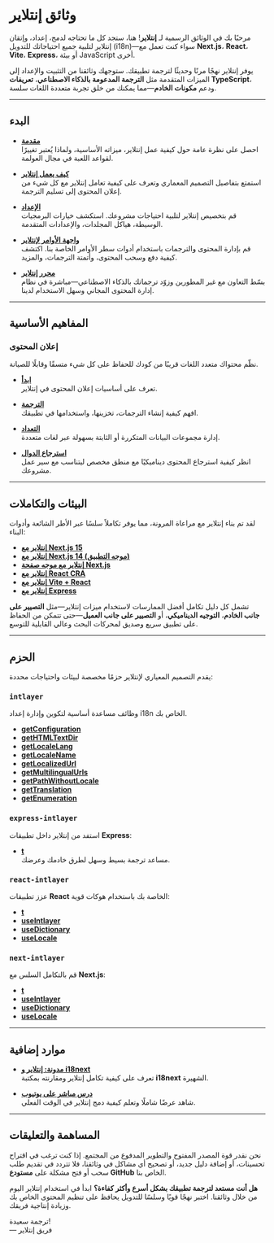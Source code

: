 # وثائق إنتلاير

مرحبًا بك في الوثائق الرسمية لـ **إنتلاير**! هنا، ستجد كل ما تحتاجه لدمج، إعداد، وإتقان إنتلاير لتلبية جميع احتياجاتك للتدويل (i18n)—سواء كنت تعمل مع **Next.js**، **React**، **Vite**، **Express**، أو بيئة JavaScript أخرى.

يوفر إنتلاير نهجًا مرنًا وحديثًا لترجمة تطبيقك. ستوجهك وثائقنا من التثبيت والإعداد إلى الميزات المتقدمة مثل **الترجمة المدعومة بالذكاء الاصطناعي**، **تعريفات TypeScript**، ودعم **مكونات الخادم**—مما يمكنك من خلق تجربة متعددة اللغات سلسة.

---

## البدء

- **[مقدمة](https://github.com/aymericzip/intlayer/blob/main/docs/ar/introduction.md)**  
  احصل على نظرة عامة حول كيفية عمل إنتلاير، ميزاته الأساسية، ولماذا يُعتبر تغييرًا لقواعد اللعبة في مجال العولمة.

- **[كيف يعمل إنتلاير](https://github.com/aymericzip/intlayer/blob/main/docs/ar/how_works_intlayer.md)**  
  استمتع بتفاصيل التصميم المعماري وتعرف على كيفية تعامل إنتلاير مع كل شيء من إعلان المحتوى إلى تسليم الترجمة.

- **[الإعداد](https://github.com/aymericzip/intlayer/blob/main/docs/ar/configuration.md)**  
  قم بتخصيص إنتلاير لتلبية احتياجات مشروعك. استكشف خيارات البرمجيات الوسيطة، هياكل المجلدات، والإعدادات المتقدمة.

- **[واجهة الأوامر لإنتلاير](https://github.com/aymericzip/intlayer/blob/main/docs/ar/intlayer_cli.md)**  
  قم بإدارة المحتوى والترجمات باستخدام أدوات سطر الأوامر الخاصة بنا. اكتشف كيفية دفع وسحب المحتوى، وأتمتة الترجمات، والمزيد.

- **[محرر إنتلاير](https://github.com/aymericzip/intlayer/blob/main/docs/ar/intlayer_editor.md)**  
  بسّط التعاون مع غير المطورين وزوّد ترجماتك بالذكاء الاصطناعي—مباشرة في نظام إدارة المحتوى المجاني وسهل الاستخدام لدينا.

---

## المفاهيم الأساسية

### إعلان المحتوى

نظّم محتواك متعدد اللغات قريبًا من كودك للحفاظ على كل شيء متسقًا وقابلًا للصيانة.

- **[ابدأ](https://github.com/aymericzip/intlayer/blob/main/docs/ar/dictionary/get_started.md)**  
  تعرف على أساسيات إعلان المحتوى في إنتلاير.

- **[الترجمة](https://github.com/aymericzip/intlayer/blob/main/docs/ar/dictionary/translation.md)**  
  افهم كيفية إنشاء الترجمات، تخزينها، واستخدامها في تطبيقك.

- **[التعداد](https://github.com/aymericzip/intlayer/blob/main/docs/ar/dictionary/enumeration.md)**  
  إدارة مجموعات البيانات المتكررة أو الثابتة بسهولة عبر لغات متعددة.

- **[استرجاع الدوال](https://github.com/aymericzip/intlayer/blob/main/docs/ar/dictionary/function_fetching.md)**  
  انظر كيفية استرجاع المحتوى ديناميكيًا مع منطق مخصص ليتناسب مع سير عمل مشروعك.

---

## البيئات والتكاملات

لقد تم بناء إنتلاير مع مراعاة المرونة، مما يوفر تكاملاً سلسًا عبر الأطر الشائعة وأدوات البناء:

- **[إنتلاير مع Next.js 15](https://github.com/aymericzip/intlayer/blob/main/docs/ar/intlayer_with_nextjs_15.md)**
- **[إنتلاير مع Next.js 14 (موجه التطبيق)](https://github.com/aymericzip/intlayer/blob/main/docs/ar/intlayer_with_nextjs_14.md)**
- **[إنتلاير مع موجه صفحة Next.js](https://github.com/aymericzip/intlayer/blob/main/docs/ar/intlayer_with_nextjs_page_router.md)**
- **[إنتلاير مع React CRA](https://github.com/aymericzip/intlayer/blob/main/docs/ar/intlayer_with_create_react_app.md)**
- **[إنتلاير مع Vite + React](https://github.com/aymericzip/intlayer/blob/main/docs/ar/intlayer_with_vite+react.md)**
- **[إنتلاير مع Express](https://github.com/aymericzip/intlayer/blob/main/docs/ar/intlayer_with_express.md)**

تشمل كل دليل تكامل أفضل الممارسات لاستخدام ميزات إنتلاير—مثل **التصيير على جانب الخادم**، **التوجيه الديناميكي**، أو **التصيير على جانب العميل**—حتى تتمكن من الحفاظ على تطبيق سريع وصديق لمحركات البحث وعالي القابلية للتوسع.

---

## الحزم

يقدم التصميم المعياري لإنتلاير حزمًا مخصصة لبيئات واحتياجات محددة:

### `intlayer`

وظائف مساعدة أساسية لتكوين وإدارة إعداد i18n الخاص بك.

- **[getConfiguration](https://github.com/aymericzip/intlayer/blob/main/docs/ar/packages/intlayer/getConfiguration.md)**
- **[getHTMLTextDir](https://github.com/aymericzip/intlayer/blob/main/docs/ar/packages/intlayer/getHTMLTextDir.md)**
- **[getLocaleLang](https://github.com/aymericzip/intlayer/blob/main/docs/ar/packages/intlayer/getLocaleLang.md)**
- **[getLocaleName](https://github.com/aymericzip/intlayer/blob/main/docs/ar/packages/intlayer/getLocaleName.md)**
- **[getLocalizedUrl](https://github.com/aymericzip/intlayer/blob/main/docs/ar/packages/intlayer/getLocalizedUrl.md)**
- **[getMultilingualUrls](https://github.com/aymericzip/intlayer/blob/main/docs/ar/packages/intlayer/getMultilingualUrls.md)**
- **[getPathWithoutLocale](https://github.com/aymericzip/intlayer/blob/main/docs/ar/packages/intlayer/getPathWithoutLocale.md)**
- **[getTranslation](https://github.com/aymericzip/intlayer/blob/main/docs/ar/packages/intlayer/getTranslation.md)**
- **[getEnumeration](https://github.com/aymericzip/intlayer/blob/main/docs/ar/packages/intlayer/getEnumeration.md)**

### `express-intlayer`

استفد من إنتلاير داخل تطبيقات **Express**:

- **[t](https://github.com/aymericzip/intlayer/blob/main/docs/ar/packages/express-intlayer/t.md)**  
  مساعد ترجمة بسيط وسهل لطرق خادمك وعرضك.

### `react-intlayer`

عزز تطبيقات **React** الخاصة بك باستخدام هوكات قوية:

- **[t](https://github.com/aymericzip/intlayer/blob/main/docs/ar/packages/react-intlayer/t.md)**
- **[useIntlayer](https://github.com/aymericzip/intlayer/blob/main/docs/ar/packages/react-intlayer/useIntlayer.md)**
- **[useDictionary](https://github.com/aymericzip/intlayer/blob/main/docs/ar/packages/react-intlayer/useDictionary.md)**
- **[useLocale](https://github.com/aymericzip/intlayer/blob/main/docs/ar/packages/react-intlayer/useLocale.md)**

### `next-intlayer`

قم بالتكامل السلس مع **Next.js**:

- **[t](https://github.com/aymericzip/intlayer/blob/main/docs/ar/packages/next-intlayer/t.md)**
- **[useIntlayer](https://github.com/aymericzip/intlayer/blob/main/docs/ar/packages/next-intlayer/useIntlayer.md)**
- **[useDictionary](https://github.com/aymericzip/intlayer/blob/main/docs/ar/packages/next-intlayer/useDictionary.md)**
- **[useLocale](https://github.com/aymericzip/intlayer/blob/main/docs/ar/packages/next-intlayer/useLocale.md)**

---

## موارد إضافية

- **[مدونة: إنتلاير و i18next](https://github.com/aymericzip/intlayer/blob/main/docs/ar/intlayer_with_i18next.md)**  
  تعرف على كيفية تكامل إنتلاير ومقارنته بمكتبة **i18next** الشهيرة.

- **[درس مباشر على يوتيوب](https://youtu.be/W2G7KxuSD4c?si=GyU_KpVhr61razRw)**  
  شاهد عرضًا شاملًا وتعلم كيفية دمج إنتلاير في الوقت الفعلي.

---

## المساهمة والتعليقات

نحن نقدر قوة المصدر المفتوح والتطوير المدفوع من المجتمع. إذا كنت ترغب في اقتراح تحسينات، أو إضافة دليل جديد، أو تصحيح أي مشاكل في وثائقنا، فلا تتردد في تقديم طلب سحب أو فتح مشكلة على **مستودع GitHub** الخاص بنا.

**هل أنت مستعد لترجمة تطبيقك بشكل أسرع وأكثر كفاءة؟** ابدأ في استخدام إنتلاير اليوم من خلال وثائقنا. اختبر نهجًا قويًا وسلسًا للتدويل يحافظ على تنظيم المحتوى الخاص بك وزيادة إنتاجية فريقك.

ترجمة سعيدة!  
— فريق إنتلاير
